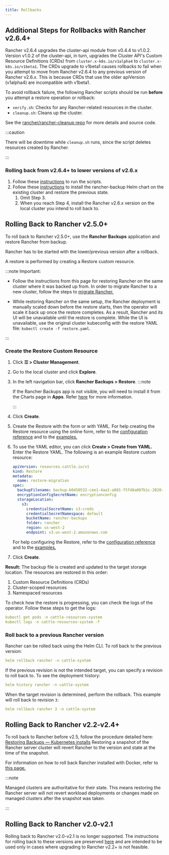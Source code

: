 ```yaml
---
title: Rollbacks
---
```


<head>
  <link rel="canonical" href="https://ranchermanager.docs.rancher.com/getting-started/installation-and-upgrade/install-upgrade-on-a-kubernetes-cluster/rollbacks"/>
</head>

## Additional Steps for Rollbacks with Rancher v2.6.4+

Rancher v2.6.4 upgrades the cluster-api module from v0.4.4 to v1.0.2. Version v1.0.2 of the cluster-api, in turn, upgrades the Cluster API's  Custom Resource Definitions (CRDs) from `cluster.x-k8s.io/v1alpha4` to `cluster.x-k8s.io/v1beta1`. The CRDs upgrade to v1beta1 causes rollbacks to fail when you attempt to move from Rancher v2.6.4 to any previous version of Rancher v2.6.x. This is because CRDs that use the older apiVersion (v1alpha4) are incompatible with v1beta1.

To avoid rollback failure, the following Rancher scripts should be run **before** you attempt a restore operation or rollback:

* `verify.sh`:  Checks for any Rancher-related resources in the cluster.
*  `cleanup.sh`: Cleans up the cluster.

See the [rancher/rancher-cleanup repo](https://github.com/rancher/rancher-cleanup) for more details and source code.

:::caution

 There will be downtime while `cleanup.sh` runs, since the script deletes resources created by Rancher.

:::

### Rolling back from v2.6.4+ to lower versions of v2.6.x

1. Follow these [instructions](https://github.com/rancher/rancher-cleanup/blob/main/README.md) to run the scripts.
1. Follow these [instructions](../rancher-admin/back-up-restore-and-disaster-recovery/migrate-to-a-new-cluster.md) to install the rancher-backup Helm chart on the existing cluster and restore the previous state.
    1. Omit Step 3.
    1. When you reach Step 4, install the Rancher v2.6.x version on the local cluster you intend to roll back to.

## Rolling Back to Rancher v2.5.0+

To roll back to Rancher v2.5.0+, use the **Rancher Backups** application and restore Rancher from backup.

Rancher has to be started with the lower/previous version after a rollback.

A restore is performed by creating a Restore custom resource.

:::note Important:

* Follow the instructions from this page for restoring Rancher on the same cluster where it was backed up from. In order to migrate Rancher to a new cluster, follow the steps to [migrate Rancher.](../rancher-admin/back-up-restore-and-disaster-recovery/migrate-to-a-new-cluster.md)

* While restoring Rancher on the same setup, the Rancher deployment is manually scaled down before the restore starts, then the operator will scale it back up once the restore completes. As a result, Rancher and its UI will be unavailable until the restore is complete. While the UI is unavailable, use the original cluster kubeconfig with the restore YAML file: `kubectl create -f restore.yaml`.

:::

### Create the Restore Custom Resource

1. Click **☰ > Cluster Management**.
1. Go to the local cluster and click **Explore**.
1. In the left navigation bar, click **Rancher Backups > Restore**.
    :::note

    If the Rancher Backups app is not visible, you will need to install it from the Charts page in **Apps**. Refer [here](../cluster-admin/helm-charts-in-rancher/helm-charts-in-rancher.md#access-charts) for more information.

    :::

1. Click **Create**.
1. Create the Restore with the form or with YAML. For help creating the Restore resource using the online form, refer to the [configuration reference](../rancher-admin/back-up-restore-and-disaster-recovery/configuration/restore.md) and to the [examples.](../rancher-admin/back-up-restore-and-disaster-recovery/configuration/examples.md)
1. To use the YAML editor, you can click **Create > Create from YAML.** Enter the Restore YAML. The following is an example Restore custom resource:

    ```yaml
    apiVersion: resources.cattle.io/v1
    kind: Restore
    metadata:
      name: restore-migration
    spec:
      backupFilename: backup-b0450532-cee1-4aa1-a881-f5f48a007b1c-2020-09-15T07-27-09Z.tar.gz
      encryptionConfigSecretName: encryptionconfig
      storageLocation:
        s3:
          credentialSecretName: s3-creds
          credentialSecretNamespace: default
          bucketName: rancher-backups
          folder: rancher
          region: us-west-2
          endpoint: s3.us-west-2.amazonaws.com
    ```
    For help configuring the Restore, refer to the [configuration reference](../rancher-admin/back-up-restore-and-disaster-recovery/configuration/restore.md) and to the [examples.](../rancher-admin/back-up-restore-and-disaster-recovery/configuration/examples.md)

1. Click **Create**.

**Result:** The backup file is created and updated to the target storage location. The resources are restored in this order:

1. Custom Resource Definitions (CRDs)
2. Cluster-scoped resources
3. Namespaced resources

To check how the restore is progressing, you can check the logs of the operator. Follow these steps to get the logs:

```yaml
kubectl get pods -n cattle-resources-system
kubectl logs -n cattle-resources-system -f
```

### Roll back to a previous Rancher version

Rancher can be rolled back using the Helm CLI. To roll back to the previous version:

```yaml
helm rollback rancher -n cattle-system
```

If the previous revision is not the intended target, you can specify a revision to roll back to. To see the deployment history:

```yaml
helm history rancher -n cattle-system
```

When the target revision is determined, perform the rollback. This example will roll back to revision `3`:

```yaml
helm rollback rancher 3 -n cattle-system
```

## Rolling Back to Rancher v2.2-v2.4+

To roll back to Rancher before v2.5, follow the procedure detailed here: [Restoring Backups — Kubernetes installs](/versioned_docs/version-2.0-2.4/how-to-guides/new-user-guides/backup-restore-and-disaster-recovery/restore-rancher-launched-kubernetes-clusters-from-backup.md) Restoring a snapshot of the Rancher server cluster will revert Rancher to the version and state at the time of the snapshot.

For information on how to roll back Rancher installed with Docker, refer to [this page.](../getting-started/installation-and-upgrade/other-installation-methods/rancher-on-a-single-node-with-docker/roll-back-docker-installed-rancher.md)

:::note

Managed clusters are authoritative for their state. This means restoring the Rancher server will not revert workload deployments or changes made on managed clusters after the snapshot was taken.

:::

## Rolling Back to Rancher v2.0-v2.1

Rolling back to Rancher v2.0-v2.1 is no longer supported. The instructions for rolling back to these versions are preserved [here](/versioned_docs/version-2.0-2.4/how-to-guides/new-user-guides/backup-restore-and-disaster-recovery/restore-rancher-launched-kubernetes-clusters-from-backup/roll-back-to-v2.0-v2.1.md) and are intended to be used only in cases where upgrading to Rancher v2.2+ is not feasible.
